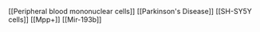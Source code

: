 [[Peripheral blood mononuclear cells]]
[[Parkinson's Disease]]
[[SH-SY5Y cells]]
[[Mpp+]]
[[Mir-193b]]
